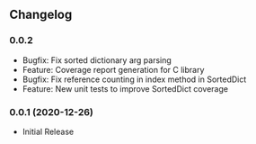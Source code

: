 ## Changelog

### 0.0.2
  * Bugfix: Fix sorted dictionary arg parsing
  * Feature: Coverage report generation for C library
  * Bugfix: Fix reference counting in index method in SortedDict
  * Feature: New unit tests to improve SortedDict coverage

### 0.0.1 (2020-12-26)
  * Initial Release
